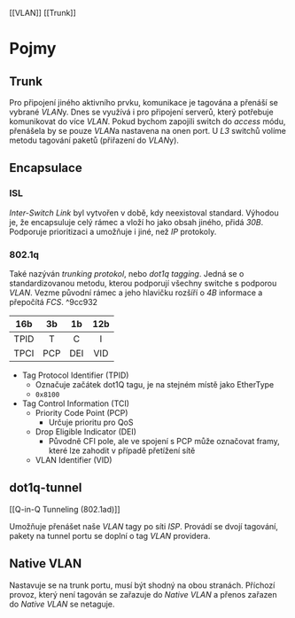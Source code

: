 [[VLAN]] [[Trunk]]
# Pojmy



## Trunk

Pro připojení jiného aktivního prvku, komunikace je tagována a přenáší se vybrané *VLAN*y.
Dnes se využívá i pro připojení serverů, který potřebuje komunikovat do více *VLAN*.
Pokud bychom zapojili switch do *access* módu, přenášela by se pouze *VLAN*a nastavena na onen port.
U *L3* switchů volíme metodu tagování paketů (přiřazení do *VLAN*y).

## Encapsulace

### ISL

*Inter-Switch Link* byl vytvořen v době, kdy neexistoval standard.
Výhodou je, že encapsuluje celý rámec a vloží ho jako obsah jiného, přidá *30B*.
Podporuje prioritizaci a umožňuje i jiné, než *IP* protokoly.

### 802.1q

Také nazýván *trunking protokol*, nebo *dot1q tagging*.
Jedná se o standardizovanou metodu, kterou podporují všechny switche s podporou *VLAN*.
Vezme původní rámec a jeho hlavičku rozšíří o *4B* informace a přepočítá *FCS*. ^9cc932

|16b|3b|1b|12b|
|:-:|:-:|:-:|:-:|
|TPID|T|C|I|
|TPCI|PCP|DEI|VID|

- Tag Protocol Identifier (TPID)
	- Označuje začátek dot1Q tagu, je na stejném místě jako EtherType
	- `0x8100`
- Tag Control Information (TCI)
	- Priority Code Point (PCP)
		- Určuje prioritu pro QoS
	- Drop Eligible Indicator (DEI)
		- Původně CFI pole, ale ve spojení s PCP může označovat framy, které lze zahodit v případě přetížení sítě
	- VLAN Identifier (VID)


## dot1q-tunnel
[[Q-in-Q Tunneling (802.1ad)]]

Umožňuje přenášet naše *VLAN* tagy po síti *ISP*.
Provádí se dvojí tagování, pakety na tunnel portu se doplní o tag *VLAN* providera.


## Native VLAN

Nastavuje se na trunk portu, musí být shodný na obou stranách.
Příchozí provoz, který není tagován se zařazuje do *Native VLAN* a přenos zařazen do *Native VLAN* se netaguje.

[^1]: https://en.wikipedia.org/wiki/IEEE_P802.1p